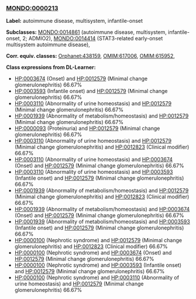 
### [MONDO:0000213](http://purl.obolibrary.org/obo/MONDO_0000213)
**Label:** autoimmune disease, multisystem, infantile-onset

**Subclasses:** [MONDO:0014861](http://purl.obolibrary.org/obo/MONDO_0014861) (autoimmune disease, multisystem, infantile-onset, 2; ADMIO2), [MONDO:0014414](http://purl.obolibrary.org/obo/MONDO_0014414) (STAT3-related early-onset multisystem autoimmune disease), 

**Corr. equiv. classes:** [Orphanet:438159](http://www.orpha.net/ORDO/Orphanet_438159), [OMIM:617006](http://purl.obolibrary.org/obo/OMIM_617006), [OMIM:615952](http://purl.obolibrary.org/obo/OMIM_615952), 

**Class expressions from DL-Learner:**

- [HP:0003674](http://purl.obolibrary.org/obo/HP_0003674) (Onset) and [HP:0012579](http://purl.obolibrary.org/obo/HP_0012579) (Minimal change glomerulonephritis) 66.67%
- [HP:0003593](http://purl.obolibrary.org/obo/HP_0003593) (Infantile onset) and [HP:0012579](http://purl.obolibrary.org/obo/HP_0012579) (Minimal change glomerulonephritis) 66.67%
- [HP:0003110](http://purl.obolibrary.org/obo/HP_0003110) (Abnormality of urine homeostasis) and [HP:0012579](http://purl.obolibrary.org/obo/HP_0012579) (Minimal change glomerulonephritis) 66.67%
- [HP:0001939](http://purl.obolibrary.org/obo/HP_0001939) (Abnormality of metabolism/homeostasis) and [HP:0012579](http://purl.obolibrary.org/obo/HP_0012579) (Minimal change glomerulonephritis) 66.67%
- [HP:0000093](http://purl.obolibrary.org/obo/HP_0000093) (Proteinuria) and [HP:0012579](http://purl.obolibrary.org/obo/HP_0012579) (Minimal change glomerulonephritis) 66.67%
- [HP:0003110](http://purl.obolibrary.org/obo/HP_0003110) (Abnormality of urine homeostasis) and [HP:0012579](http://purl.obolibrary.org/obo/HP_0012579) (Minimal change glomerulonephritis) and [HP:0012823](http://purl.obolibrary.org/obo/HP_0012823) (Clinical modifier) 66.67%
- [HP:0003110](http://purl.obolibrary.org/obo/HP_0003110) (Abnormality of urine homeostasis) and [HP:0003674](http://purl.obolibrary.org/obo/HP_0003674) (Onset) and [HP:0012579](http://purl.obolibrary.org/obo/HP_0012579) (Minimal change glomerulonephritis) 66.67%
- [HP:0003110](http://purl.obolibrary.org/obo/HP_0003110) (Abnormality of urine homeostasis) and [HP:0003593](http://purl.obolibrary.org/obo/HP_0003593) (Infantile onset) and [HP:0012579](http://purl.obolibrary.org/obo/HP_0012579) (Minimal change glomerulonephritis) 66.67%
- [HP:0001939](http://purl.obolibrary.org/obo/HP_0001939) (Abnormality of metabolism/homeostasis) and [HP:0012579](http://purl.obolibrary.org/obo/HP_0012579) (Minimal change glomerulonephritis) and [HP:0012823](http://purl.obolibrary.org/obo/HP_0012823) (Clinical modifier) 66.67%
- [HP:0001939](http://purl.obolibrary.org/obo/HP_0001939) (Abnormality of metabolism/homeostasis) and [HP:0003674](http://purl.obolibrary.org/obo/HP_0003674) (Onset) and [HP:0012579](http://purl.obolibrary.org/obo/HP_0012579) (Minimal change glomerulonephritis) 66.67%
- [HP:0001939](http://purl.obolibrary.org/obo/HP_0001939) (Abnormality of metabolism/homeostasis) and [HP:0003593](http://purl.obolibrary.org/obo/HP_0003593) (Infantile onset) and [HP:0012579](http://purl.obolibrary.org/obo/HP_0012579) (Minimal change glomerulonephritis) 66.67%
- [HP:0000100](http://purl.obolibrary.org/obo/HP_0000100) (Nephrotic syndrome) and [HP:0012579](http://purl.obolibrary.org/obo/HP_0012579) (Minimal change glomerulonephritis) and [HP:0012823](http://purl.obolibrary.org/obo/HP_0012823) (Clinical modifier) 66.67%
- [HP:0000100](http://purl.obolibrary.org/obo/HP_0000100) (Nephrotic syndrome) and [HP:0003674](http://purl.obolibrary.org/obo/HP_0003674) (Onset) and [HP:0012579](http://purl.obolibrary.org/obo/HP_0012579) (Minimal change glomerulonephritis) 66.67%
- [HP:0000100](http://purl.obolibrary.org/obo/HP_0000100) (Nephrotic syndrome) and [HP:0003593](http://purl.obolibrary.org/obo/HP_0003593) (Infantile onset) and [HP:0012579](http://purl.obolibrary.org/obo/HP_0012579) (Minimal change glomerulonephritis) 66.67%
- [HP:0000100](http://purl.obolibrary.org/obo/HP_0000100) (Nephrotic syndrome) and [HP:0003110](http://purl.obolibrary.org/obo/HP_0003110) (Abnormality of urine homeostasis) and [HP:0012579](http://purl.obolibrary.org/obo/HP_0012579) (Minimal change glomerulonephritis) 66.67%


